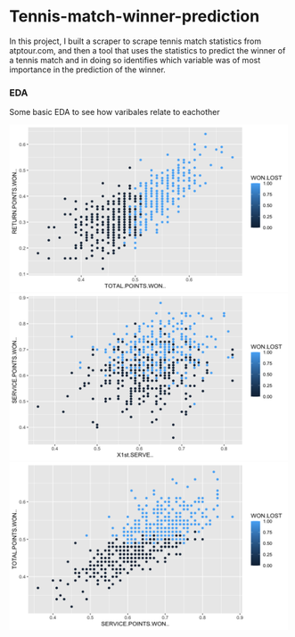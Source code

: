 # Tennis-match-winner-prediction

In this project, I built a scraper to scrape tennis match statistics from atptour.com, and then a tool that uses the statistics to predict the winner of a tennis match and in doing so identifies which variable was of most importance in the prediction of the winner.



### EDA

Some basic EDA to see how varibales relate to eachother

<img src="Images/retpts_vs_totpts.png" width="500" height="300">



<img src="Images/servepts_vs_1stserve.png" width="500" height="300">



<img src="Images/totpts_vs_servepts.png" width="500" height="300">

